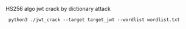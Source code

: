 HS256 algo jwt crack by dictionary attack

``` python3 ./jwt_crack --target target_jwt --wordlist wordlist.txt```

